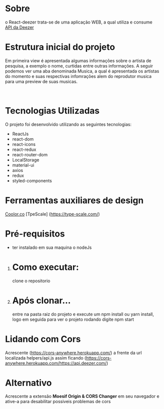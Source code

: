 # Sobre

o React-deezer trata-se de uma aplicação WEB, a qual utiliza e consume [API da Deezer](https://developers.deezer.com/)

# Estrutura inicial do projeto

Em primeira view é apresentada algumas informações sobre o artista de pesquisa, a exemplo o nome, curtidas entre outras informações.
A seguir podemos ver uma aba denominada Musica, a qual é apresentada os artistas do momento e suas respectivas infomrações alem do reprodutor musica para uma preview de suas musicas.

<br>

# Tecnologias Utilizadas

O projeto foi desenvolvido utilizando as seguintes tecnologias:

- ReactJs<br>
- react-dom
- react-icons
- react-redux
- react-router-dom
- LocalStorage
- material-ui
- axios
- redux
- styled-components

# Ferramentas auxiliares de design

[Coolor.co](https://coolors.co/)
[TpeScale] (https://type-scale.com/)

# **Pré-requisitos**

- ter instalado em sua maquina o nodeJs

1. # Como executar:
   clone o repositorio
2. # Após clonar...
   entre na pasta raiz do projeto e execute um npm install ou yarn install, logo em seguida para ver o projeto rodando digite npm start

# Lidando com Cors

Acrescente (https://cors-anywhere.herokuapp.com/) a frente da url localizada helpers/api.js assim ficando (https://cors-anywhere.herokuapp.com/https://api.deezer.com/)

# Alternativo

Acrescente a extensão <strong>Moesif Origin & CORS Changer</strong> em seu navegador e ative-a para desabilitar possiveis problemas de cors
